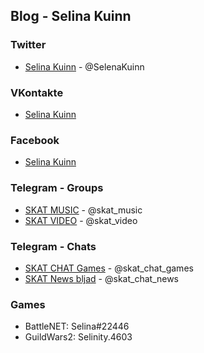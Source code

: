 ## Blog - Selina Kuinn

### Twitter

- [Selina Kuinn](https://twitter.com/SelenaKuinn) - @SelenaKuinn

### VKontakte

- [Selina Kuinn](https://vk.com/selina_kuinn)

### Facebook

- [Selina Kuinn](https://www.facebook.com/selina.kuinn)

### Telegram - Groups

- [SKAT MUSIC](https://t.me/skat_music) - @skat_music
- [SKAT VIDEO](https://t.me/skat_video) - @skat_video

### Telegram - Chats

- [SKAT CHAT Games](https://t.me/skat_chat_games) - @skat_chat_games
- [SKAT News bljad](https://t.me/skat_chat_news) - @skat_chat_news

### Games

- BattleNET: Selina#22446
- GuildWars2: Selinity.4603
